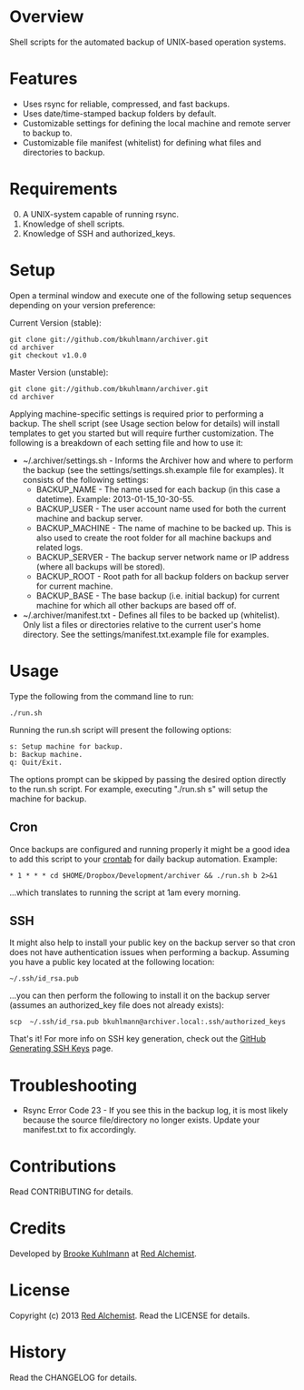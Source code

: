 # Overview

Shell scripts for the automated backup of UNIX-based operation systems.

# Features

* Uses rsync for reliable, compressed, and fast backups.
* Uses date/time-stamped backup folders by default.
* Customizable settings for defining the local machine and remote server to backup to.
* Customizable file manifest (whitelist) for defining what files and directories to backup.

# Requirements

0. A UNIX-system capable of running rsync.
0. Knowledge of shell scripts.
0. Knowledge of SSH and authorized_keys.

# Setup

Open a terminal window and execute one of the following setup sequences depending on your version preference:

Current Version (stable):

    git clone git://github.com/bkuhlmann/archiver.git
    cd archiver
    git checkout v1.0.0

Master Version (unstable):

    git clone git://github.com/bkuhlmann/archiver.git
    cd archiver

Applying machine-specific settings is required prior to performing a backup. The shell script (see Usage section below
for details) will install templates to get you started but will require further customization. The following is a
breakdown of each setting file and how to use it:

* ~/.archiver/settings.sh - Informs the Archiver how and where to perform the backup (see the
  settings/settings.sh.example file for examples). It consists of the following settings:
    * BACKUP_NAME - The name used for each backup (in this case a datetime). Example: 2013-01-15_10-30-55.
    * BACKUP_USER - The user account name used for both the current machine and backup server.
    * BACKUP_MACHINE - The name of machine to be backed up. This is also used to create the root folder for all machine
      backups and related logs.
    * BACKUP_SERVER - The backup server network name or IP address (where all backups will be stored).
    * BACKUP_ROOT - Root path for all backup folders on backup server for current machine.
    * BACKUP_BASE - The base backup (i.e. initial backup) for current machine for which all other backups are based off of.
* ~/.archiver/manifest.txt - Defines all files to be backed up (whitelist). Only list a files or directories relative
  to the current user's home directory. See the settings/manifest.txt.example file for examples.

# Usage

Type the following from the command line to run:

    ./run.sh

Running the run.sh script will present the following options:

    s: Setup machine for backup.
    b: Backup machine.
    q: Quit/Exit.

The options prompt can be skipped by passing the desired option directly to the run.sh script.
For example, executing "./run.sh s" will setup the machine for backup.

## Cron

Once backups are configured and running properly it might be a good idea to add this script to your
[crontab](https://en.wikipedia.org/wiki/Crontab) for daily backup automation. Example:

    * 1 * * * cd $HOME/Dropbox/Development/archiver && ./run.sh b 2>&1

...which translates to running the script at 1am every morning.

## SSH

It might also help to install your public key on the backup server so that cron does not have authentication
issues when performing a backup. Assuming you have a public key located at the following location:

    ~/.ssh/id_rsa.pub

...you can then perform the following to install it on the backup server (assumes an authorized_key file does not
already exists):

    scp  ~/.ssh/id_rsa.pub bkuhlmann@archiver.local:.ssh/authorized_keys

That's it! For more info on SSH key generation, check out the
[GitHub Generating SSH Keys](https://help.github.com/articles/generating-ssh-keys) page.

# Troubleshooting

* Rsync Error Code 23 - If you see this in the backup log, it is most likely because the source file/directory no longer exists.
  Update your manifest.txt to fix accordingly.

# Contributions

Read CONTRIBUTING for details.

# Credits

Developed by [Brooke Kuhlmann](http://www.redalchemist.com) at [Red Alchemist](http://www.redalchemist.com).

# License

Copyright (c) 2013 [Red Alchemist](http://www.redalchemist.com).
Read the LICENSE for details.

# History

Read the CHANGELOG for details.
